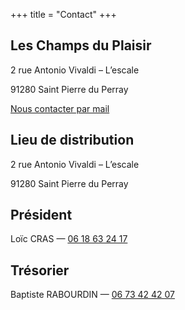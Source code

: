 +++
title = "Contact"
+++

## Les Champs du Plaisir

2 rue Antonio Vivaldi – L’escale

91280 Saint Pierre du Perray

[Nous contacter par mail](mailto:contact@champsduplaisir.com)

## Lieu de distribution

2 rue Antonio Vivaldi – L’escale

91280 Saint Pierre du Perray

## Président

Loïc CRAS ­— [06 18 63 24 17](tel:+33618632417)

## Trésorier

Baptiste RABOURDIN ­— [06 73 42 42 07](tel:+33673424207)
